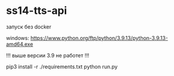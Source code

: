 # ss14-tts-api

запуск без docker

windows: https://www.python.org/ftp/python/3.9.13/python-3.9.13-amd64.exe

!!! выше версии 3.9 не работет !!!

pip3 install -r ./requirements.txt
python run.py
